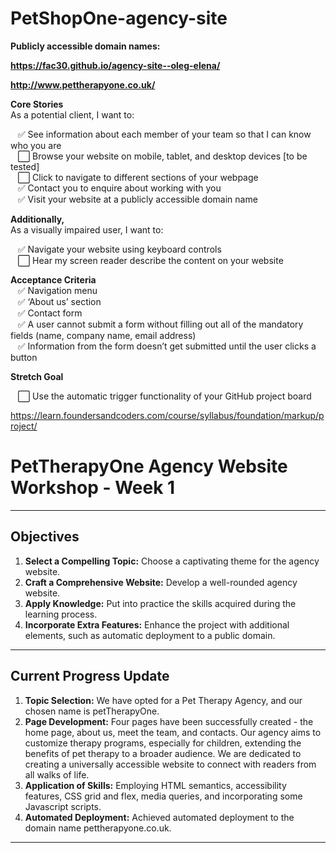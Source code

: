 # PetShopOne-agency-site

**Publicly accessible domain names:**<br>

**https://fac30.github.io/agency-site--oleg-elena/**

**http://www.pettherapyone.co.uk/**

**Core Stories**<br>
As a potential client, I want to:<br>

&nbsp;&nbsp;&nbsp;✅ See information about each member of your team so that I can know who you are<br>
&nbsp;&nbsp;&nbsp;⬜️ Browse your website on mobile, tablet, and desktop devices [to be tested] <br>
&nbsp;&nbsp;&nbsp;⬜️ Click to navigate to different sections of your webpage<br>
&nbsp;&nbsp;&nbsp;✅ Contact you to enquire about working with you<br>
&nbsp;&nbsp;&nbsp;✅ Visit your website at a publicly accessible domain name


**Additionally,**<br>
As a visually impaired user, I want to:

&nbsp;&nbsp;&nbsp;✅ Navigate your website using keyboard controls <br>
&nbsp;&nbsp;&nbsp;⬜️ Hear my screen reader describe the content on your website

**Acceptance Criteria**<br>
&nbsp;&nbsp;&nbsp;✅ Navigation menu<br>
&nbsp;&nbsp;&nbsp;✅ ‘About us’ section<br>
&nbsp;&nbsp;&nbsp;✅ Contact form<br>
&nbsp;&nbsp;&nbsp;✅ A user cannot submit a form without filling out all of the mandatory fields (name, company name, email address)<br>
&nbsp;&nbsp;&nbsp;✅ Information from the form doesn’t get submitted until the user clicks a button<br>

**Stretch Goal**

&nbsp;&nbsp;&nbsp;⬜️ Use the automatic trigger functionality of your GitHub project board<br>


https://learn.foundersandcoders.com/course/syllabus/foundation/markup/project/




# PetTherapyOne Agency Website Workshop - Week 1

---

## Objectives

1. **Select a Compelling Topic:** Choose a captivating theme for the agency website.
2. **Craft a Comprehensive Website:** Develop a well-rounded agency website.
3. **Apply Knowledge:** Put into practice the skills acquired during the learning process.
4. **Incorporate Extra Features:** Enhance the project with additional elements, such as automatic deployment to a public domain.

---

## Current Progress Update

1. **Topic Selection:** We have opted for a Pet Therapy Agency, and our chosen name is petTherapyOne.
2. **Page Development:** Four pages have been successfully created - the home page, about us, meet the team, and contacts. Our agency aims to customize therapy programs, especially for children, extending the benefits of pet therapy to a broader audience. We are dedicated to creating a universally accessible website to connect with readers from all walks of life.
3. **Application of Skills:** Employing HTML semantics, accessibility features, CSS grid and flex, media queries, and incorporating some Javascript scripts.
4. **Automated Deployment:** Achieved automated deployment to the domain name pettherapyone.co.uk.

---

